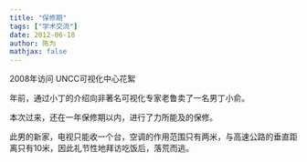```yaml
---
title: "保修期"
tags: ["学术交流"]
date: 2012-06-18
author: 陈为
mathjax: false
---
```


 2008年访问 UNCC可视化中心花絮

 

年前，通过小丁的介绍向非著名可视化专家老鲁卖了一名男丁小俞。

本次过来，还在一年保修期以内，进行了力所能及的保修。

 

此男的新家，电视只能收一个台，空调的作用范围只有两米，与高速公路的垂直距离只有10米，因此礼节性地拜访吃饭后，落荒而逃。